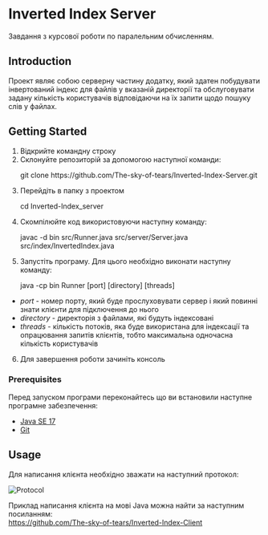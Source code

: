 # Inverted Index Server

Завдання з курсової роботи по паралельним обчисленням.

## Introduction

Проект являє собою серверну частину додатку, який здатен побудувати інвертований індекс для файлів у вказаній директорії та обслуговувати задану кількість користувачів відповідаючи на їх запити щодо пошуку слів у файлах.

## Getting Started

1. Відкрийте командну строку
2. Склонуйте репозиторій за допомогою наступної команди:
   <p>git clone https://github.com/The-sky-of-tears/Inverted-Index-Server.git</p>
3. Перейдіть в папку з проектом
   <p>cd Inverted-Index_server</p>
4. Скомпілюйте код використовуючи наступну команду:
   <p>javac -d bin src/Runner.java src/server/Server.java src/index/InvertedIndex.java</p>
5. Запустіть програму. Для цього необхідно виконати наступну команду:
    <p>java -cp bin Runner [port] [directory] [threads]</p>
    
  * <em>port</em> - номер порту, який буде прослуховувати сервер і який повинні знати клієнти для підключення до нього <br>
  * <em>directory</em>  - директорія з файлами, які будуть індексовані <br>
  * <em>threads</em>  - кількість потоків, яка буде використана для індексації та опрацювання запитів клієнтів, тобто максимальна одночасна кількість користувачів <br>

6. Для завершення роботи зачиніть консоль

### Prerequisites

Перед запуском програми переконайтесь що ви встановили наступне програмне забезпечення:
 * [Java SE 17](https://www.oracle.com/java/technologies/javase/jdk17-archive-downloads.html)
 * [Git](https://git-scm.com/downloads)

## Usage

Для написання клієнта необхідно зважати на наступний протокол:

![Protocol](https://github.com/The-sky-of-tears/Inverted-Index-Server/assets/86189712/391df45a-900e-40e0-8b23-7f28ea3dc75d)

Приклад написання клієнта на мові Java можна найти за наступним посиланням: <br>
https://github.com/The-sky-of-tears/Inverted-Index-Client
